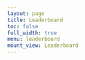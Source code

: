 ```yaml
---
layout: page
title: Leaderboard
toc: false
full_width: true
menu: leaderboard
mount_view: Leaderboard
---
```


<div id="leaderboard-container">
</div>